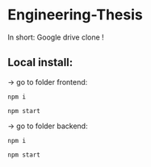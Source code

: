 # Engineering-Thesis
 In short: Google drive clone !
 
 
## Local install: 

 -> go to folder frontend: 
     
   
    npm i
    
    npm start
  
 -> go to folder backend:
    
    
    npm i
 
    npm start
  
